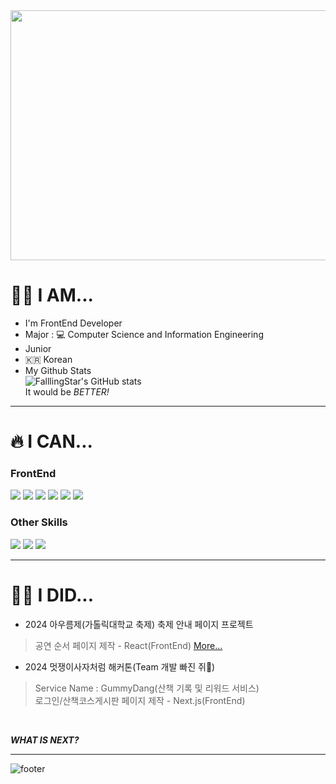 <img src="https://github.com/user-attachments/assets/440792eb-9934-4a65-a139-f5e820b1f68a" width="900" height="400"/>

<!-- -->
# 🙋‍♂️ I AM...
- I'm FrontEnd Developer
- Major : 💻 Computer Science and Information Engineering
- Junior<br>
- 🇰🇷 Korean
- My Github Stats
  <br>
  ![FalllingStar's GitHub stats](https://github-readme-stats.vercel.app/api?username=FalllingStar&show_icons=true&theme=radical)
  <br> It would be *BETTER!*
  
---
# 🔥 I CAN...
### FrontEnd
<a href="링크"><img src="https://img.shields.io/badge/HTML5-E34F26?style=flat-square&logo=HTML5&logoColor=white"/></a>
<a href="링크"><img src="https://img.shields.io/badge/CSS3-1572B6?style=flat-square&logo=CSS3&logoColor=white"/></a>
<a href="링크"><img src="https://img.shields.io/badge/JavaScript-F7DF1E?style=flat-square&logo=JavaScript&logoColor=black"/></a>
<a href="링크"><img src="https://img.shields.io/badge/React-61DAF8?style=flat-square&logo=React&logoColor=white"/></a>
<a href="링크"><img src="https://img.shields.io/badge/Next.js-000000?style=flat-square&logo=Next.js&logoColor=yellow"/></a>
<a href="링크"><img src="https://img.shields.io/badge/Git-F05032?style=flat-square&logo=Git&logoColor=white"/></a>
### Other Skills
<a href="링크"><img src="https://img.shields.io/badge/C-A8B9CC?style=flat-square&logo=C&logoColor=white"/></a>
<a href="링크"><img src="https://img.shields.io/badge/Python-3776AB?style=flat-square&logo=Python&logoColor=yellow"/></a>
<a href="링크"><img src="https://img.shields.io/badge/java-007396?style=flat-square&logo=java&logoColor=white"/></a>

---
# 🤸‍♂️ I DID...
- 2024 아우름제(가톨릭대학교 축제) 축제 안내 페이지 프로젝트
>공연 순서 페이지 제작 - React(FrontEnd)
><a href=https://github.com/likelion-cuk-festival2024/front>More...</a>

- 2024 멋쟁이사자처럼 해커톤(Team 개발 빠진 쥐🐀)
>Service Name : GummyDang(산책 기록 및 리워드 서비스)<br>
>로그인/산책코스게시판 페이지 제작 - Next.js(FrontEnd)
<br>

_**WHAT IS NEXT?**_

---

![footer](https://capsule-render.vercel.app/api?type=rect&color=FFFFFF&section=footer&height=300&text=Fortis%20Fortuna%20Adiuvat&desc=행운의%20여신은%20용감한%20자를%20돕는다.&descAlign=70&fontSize=50&descSize=12&fontColor=BDBDBD)
